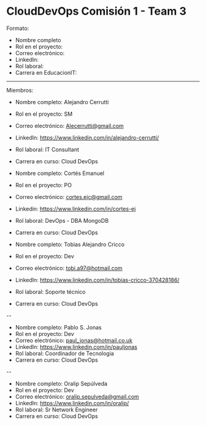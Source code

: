 # CloudDevOps Comisión 1 - Team 3

Formato:
* Nombre completo
* Rol en el proyecto:
* Correo electrónico:
* LinkedIn:
* Rol laboral:
* Carrera en EducacionIT:

----------------------------------
Miembros:

* Nombre completo: Alejandro Cerrutti
* Rol en el proyecto: SM
* Correo electrónico: Alecerrutti@gmail.com
* LinkedIn: https://www.linkedin.com/in/alejandro-cerrutti/
* Rol laboral: IT Consultant
* Carrera en curso: Cloud DevOps

* Nombre completo: Cortés Emanuel
* Rol en el proyecto: PO
* Correo electrónico: cortes.ejc@gmail.com
* Linkedin: https://www.linkedin.com/in/cortes-ej
* Rol laboral: DevOps - DBA MongoDB
* Carrera en curso: Cloud DevOps

* Nombre completo: Tobias Alejandro Cricco
* Rol en el proyecto: Dev
* Correo electrónico: tobi.a97@hotmail.com
* LinkedIn: https://www.linkedin.com/in/tobias-cricco-370428186/
* Rol laboral: Soporte técnico
* Carrera en curso: Cloud DevOps

--

* Nombre completo: Pablo S. Jonas
* Rol en el proyecto: Dev
* Correo electrónico: paul_jonas@hotmail.co.uk
* LinkedIn: https://www.linkedin.com/in/pauljonas
* Rol laboral: Coordinador de Tecnologia
* Carrera en curso: Cloud DevOps

--

* Nombre completo: Oralip Sepúlveda
* Rol en el proyecto: Dev
* Correo electrónico: oralip.sepulveda@gmail.com
* LinkedIn: https://www.linkedin.com/in/oralip/
* Rol laboral: Sr Network Engineer
* Carrera en curso: Cloud DevOps
